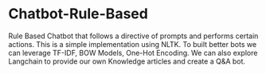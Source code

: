 # Chatbot-Rule-Based
Rule Based Chatbot that follows a directive of prompts and performs certain actions.
This is a simple implementation using NLTK. To built better bots we can leverage TF-IDF, BOW Models, One-Hot Encoding.
We can also explore Langchain to provide our own Knowledge articles and create a Q&A bot. 
